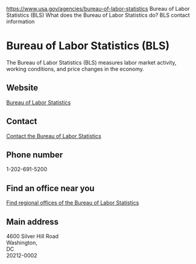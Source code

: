 

https://www.usa.gov/agencies/bureau-of-labor-statistics
Bureau of Labor Statistics (BLS)
What does the Bureau of Labor Statistics do?
BLS contact information

# Bureau of Labor Statistics (BLS)

The Bureau of Labor Statistics (BLS) measures labor market activity, working conditions, and price changes in the economy.

## Website

[Bureau of Labor Statistics](https://stats.bls.gov/)

## Contact

[Contact the Bureau of Labor Statistics](https://stats.bls.gov/bls/contact.htm)

## Phone number

1-202-691-5200

## Find an office near you

[Find regional offices of the Bureau of Labor Statistics](https://www.bls.gov/bls/regnhome.htm)

## Main address

4600 Silver Hill Road  
Washington,  
DC  
20212-0002
